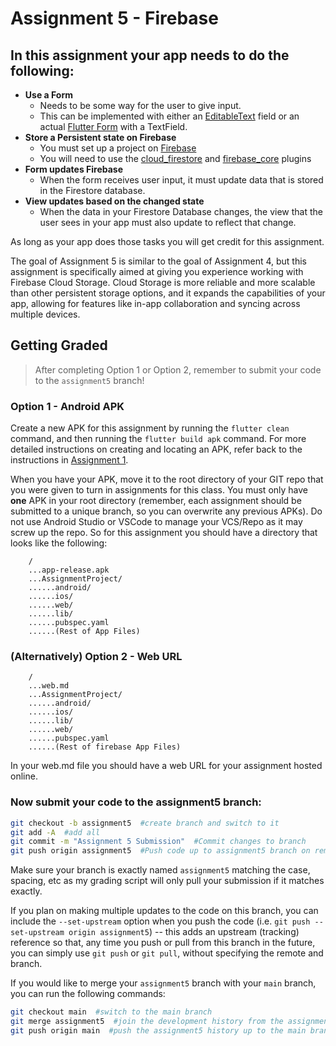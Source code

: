 # Assignment 5 - Firebase

## In this assignment your app needs to do the following:

* **Use a Form**
  * Needs to be some way for the user to give input.
  * This can be implemented with either an [EditableText](https://api.flutter.dev/flutter/widgets/EditableText-class.html) field or an actual [Flutter Form](https://api.flutter.dev/flutter/widgets/Form-class.html) with a TextField.
* **Store a Persistent state on Firebase**
  * You must set up a project on [Firebase](https://firebase.google.com/)
  * You will need to use the [cloud_firestore](https://pub.dev/packages/cloud_firestore) and [firebase_core](https://pub.dev/packages/firebase_core) plugins
* **Form updates Firebase**
  * When the form receives user input, it must update data that is stored in the Firestore database.
* **View updates based on the changed state**
  * When the data in your Firestore Database changes, the view that the user sees in your app must also update to reflect that change.

As long as your app does those tasks you will get credit for this assignment.

The goal of Assignment 5 is similar to the goal of Assignment 4, but this assignment is specifically aimed at giving you experience working with Firebase Cloud Storage. Cloud Storage is more reliable and more scalable than other persistent storage options, and it expands the capabilities of your app, allowing for features like in-app collaboration and syncing across multiple devices.

## Getting Graded

> After completing Option 1 or Option 2, remember to submit your code to the `assignment5` branch!

### Option 1 - Android APK

Create a new APK for this assignment by running the `flutter clean` command, and then running the `flutter build apk` command. For more detailed instructions on creating and locating an APK, refer back to the instructions in [Assignment 1](https://github.com/shelleywong/CINS467-Course-Materials/blob/main/Assignments/Assignment1.md#getting-graded).

When you have your APK, move it to the root directory of your GIT repo that you were given to turn in assignments for this class. You must only have **one** APK in your root directory (remember, each assignment should be submitted to a unique branch, so you can overwrite any previous APKs). Do not use Android Studio or VSCode to manage your VCS/Repo as it may screw up the repo. So for this assignment you should have a directory that looks like the following:

```
    /
    ...app-release.apk
    ...AssignmentProject/
    ......android/
    ......ios/
    ......web/
    ......lib/
    ......pubspec.yaml
    ......(Rest of App Files)
```

### (Alternatively) Option 2 - Web URL

```
    /
    ...web.md
    ...AssignmentProject/
    ......android/
    ......ios/
    ......lib/
    ......web/
    ......pubspec.yaml
    ......(Rest of firebase App Files)
```
In your web.md file you should have a web URL for your assignment hosted online.

### Now submit your code to the **assignment5** branch:

```bash
git checkout -b assignment5  #create branch and switch to it
git add -A  #add all
git commit -m "Assignment 5 Submission"  #Commit changes to branch
git push origin assignment5  #Push code up to assignment5 branch on remote
```

Make sure your branch is exactly named `assignment5` matching the case, spacing, etc as my grading script will only pull your submission if it matches exactly.

If you plan on making multiple updates to the code on this branch, you can include the `--set-upstream` option when you push the code (i.e. `git push --set-upstream origin assignment5`) -- this adds an upstream (tracking) reference so that, any time you push or pull from this branch in the future, you can simply use `git push` or `git pull`, without specifying the remote and branch.

If you would like to merge your `assignment5` branch with your `main` branch, you can run the following commands:
```bash
git checkout main  #switch to the main branch
git merge assignment5  #join the development history from the assignment5 branch with the current (main) branch
git push origin main  #push the assignment5 history up to the main branch on the remote
```
